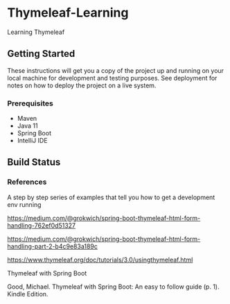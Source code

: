 # Thymeleaf-Learning

Learning Thymeleaf

## Getting Started

These instructions will get you a copy of the project up and running on your local machine for development and testing purposes. See deployment for notes on how to deploy the project on a live system.

### Prerequisites

- Maven
- Java 11
- Spring Boot
- IntelliJ IDE 

## Build Status

<!-- #### CircleCI
* [![<CircleCI>](https://circleci.com/gh/josousa82/pet-clinic-tutorial.svg?style=shield)](https://circleci.com/gh/josousa82/pet-clinic-tutorial)
  
<!-- #### TravisCI
* [![Build Status](https://travis-ci.com/josousa82/pet-clinic-tutorial.svg?branch=master)](https://travis-ci.com/josousa82/pet-clinic-tutorial) 
-->
### References

A step by step series of examples that tell you how to get a development env running

https://medium.com/@grokwich/spring-boot-thymeleaf-html-form-handling-762ef0d51327

https://medium.com/@grokwich/spring-boot-thymeleaf-html-form-handling-part-2-b4c9e83a189c

https://www.thymeleaf.org/doc/tutorials/3.0/usingthymeleaf.html

Thymeleaf  with  Spring Boot 

Good, Michael. Thymeleaf with Spring Boot: An easy to follow guide (p. 1). Kindle Edition. 

